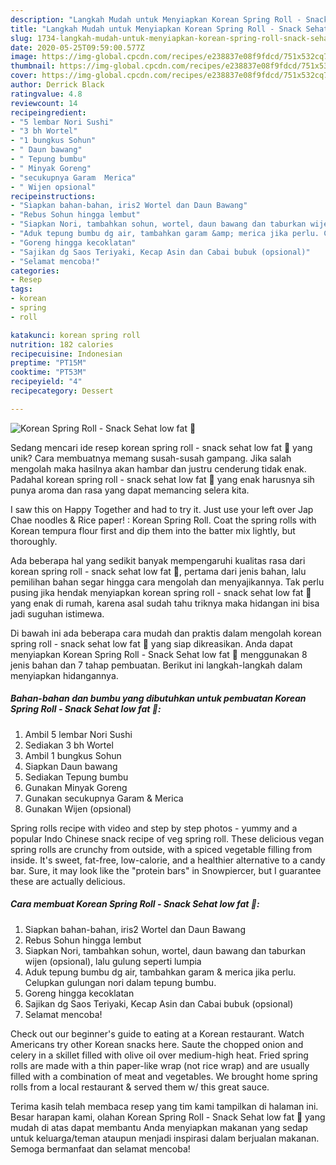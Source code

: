 ```yaml
---
description: "Langkah Mudah untuk Menyiapkan Korean Spring Roll - Snack Sehat low fat 🥕 yang Enak Banget"
title: "Langkah Mudah untuk Menyiapkan Korean Spring Roll - Snack Sehat low fat 🥕 yang Enak Banget"
slug: 1734-langkah-mudah-untuk-menyiapkan-korean-spring-roll-snack-sehat-low-fat-yang-enak-banget
date: 2020-05-25T09:59:00.577Z
image: https://img-global.cpcdn.com/recipes/e238837e08f9fdcd/751x532cq70/korean-spring-roll-snack-sehat-low-fat-🥕-foto-resep-utama.jpg
thumbnail: https://img-global.cpcdn.com/recipes/e238837e08f9fdcd/751x532cq70/korean-spring-roll-snack-sehat-low-fat-🥕-foto-resep-utama.jpg
cover: https://img-global.cpcdn.com/recipes/e238837e08f9fdcd/751x532cq70/korean-spring-roll-snack-sehat-low-fat-🥕-foto-resep-utama.jpg
author: Derrick Black
ratingvalue: 4.8
reviewcount: 14
recipeingredient:
- "5 lembar Nori Sushi"
- "3 bh Wortel"
- "1 bungkus Sohun"
- " Daun bawang"
- " Tepung bumbu"
- " Minyak Goreng"
- "secukupnya Garam  Merica"
- " Wijen opsional"
recipeinstructions:
- "Siapkan bahan-bahan, iris2 Wortel dan Daun Bawang"
- "Rebus Sohun hingga lembut"
- "Siapkan Nori, tambahkan sohun, wortel, daun bawang dan taburkan wijen (opsional), lalu gulung seperti lumpia"
- "Aduk tepung bumbu dg air, tambahkan garam &amp; merica jika perlu. Celupkan gulungan nori dalam tepung bumbu."
- "Goreng hingga kecoklatan"
- "Sajikan dg Saos Teriyaki, Kecap Asin dan Cabai bubuk (opsional)"
- "Selamat mencoba!"
categories:
- Resep
tags:
- korean
- spring
- roll

katakunci: korean spring roll 
nutrition: 182 calories
recipecuisine: Indonesian
preptime: "PT15M"
cooktime: "PT53M"
recipeyield: "4"
recipecategory: Dessert

---
```



![Korean Spring Roll - Snack Sehat low fat 🥕](https://img-global.cpcdn.com/recipes/e238837e08f9fdcd/751x532cq70/korean-spring-roll-snack-sehat-low-fat-🥕-foto-resep-utama.jpg)

Sedang mencari ide resep korean spring roll - snack sehat low fat 🥕 yang unik? Cara membuatnya memang susah-susah gampang. Jika salah mengolah maka hasilnya akan hambar dan justru cenderung tidak enak. Padahal korean spring roll - snack sehat low fat 🥕 yang enak harusnya sih punya aroma dan rasa yang dapat memancing selera kita.

I saw this on Happy Together and had to try it. Just use your left over Jap Chae noodles &amp; Rice paper! : Korean Spring Roll. Coat the spring rolls with Korean tempura flour first and dip them into the batter mix lightly, but thoroughly.

Ada beberapa hal yang sedikit banyak mempengaruhi kualitas rasa dari korean spring roll - snack sehat low fat 🥕, pertama dari jenis bahan, lalu pemilihan bahan segar hingga cara mengolah dan menyajikannya. Tak perlu pusing jika hendak menyiapkan korean spring roll - snack sehat low fat 🥕 yang enak di rumah, karena asal sudah tahu triknya maka hidangan ini bisa jadi suguhan istimewa.


Di bawah ini ada beberapa cara mudah dan praktis dalam mengolah korean spring roll - snack sehat low fat 🥕 yang siap dikreasikan. Anda dapat menyiapkan Korean Spring Roll - Snack Sehat low fat 🥕 menggunakan 8 jenis bahan dan 7 tahap pembuatan. Berikut ini langkah-langkah dalam menyiapkan hidangannya.

<!--inarticleads1-->

##### Bahan-bahan dan bumbu yang dibutuhkan untuk pembuatan Korean Spring Roll - Snack Sehat low fat 🥕:

1. Ambil 5 lembar Nori Sushi
1. Sediakan 3 bh Wortel
1. Ambil 1 bungkus Sohun
1. Siapkan  Daun bawang
1. Sediakan  Tepung bumbu
1. Gunakan  Minyak Goreng
1. Gunakan secukupnya Garam &amp; Merica
1. Gunakan  Wijen (opsional)


Spring rolls recipe with video and step by step photos - yummy and a popular Indo Chinese snack recipe of veg spring roll. These delicious vegan spring rolls are crunchy from outside, with a spiced vegetable filling from inside. It&#39;s sweet, fat-free, low-calorie, and a healthier alternative to a candy bar. Sure, it may look like the &#34;protein bars&#34; in Snowpiercer, but I guarantee these are actually delicious. 

<!--inarticleads2-->

##### Cara membuat Korean Spring Roll - Snack Sehat low fat 🥕:

1. Siapkan bahan-bahan, iris2 Wortel dan Daun Bawang
1. Rebus Sohun hingga lembut
1. Siapkan Nori, tambahkan sohun, wortel, daun bawang dan taburkan wijen (opsional), lalu gulung seperti lumpia
1. Aduk tepung bumbu dg air, tambahkan garam &amp; merica jika perlu. Celupkan gulungan nori dalam tepung bumbu.
1. Goreng hingga kecoklatan
1. Sajikan dg Saos Teriyaki, Kecap Asin dan Cabai bubuk (opsional)
1. Selamat mencoba!


Check out our beginner&#39;s guide to eating at a Korean restaurant. Watch Americans try other Korean snacks here. Saute the chopped onion and celery in a skillet filled with olive oil over medium-high heat. Fried spring rolls are made with a thin paper-like wrap (not rice wrap) and are usually filled with a combination of meat and vegetables. We brought home spring rolls from a local restaurant &amp; served them w/ this great sauce. 

Terima kasih telah membaca resep yang tim kami tampilkan di halaman ini. Besar harapan kami, olahan Korean Spring Roll - Snack Sehat low fat 🥕 yang mudah di atas dapat membantu Anda menyiapkan makanan yang sedap untuk keluarga/teman ataupun menjadi inspirasi dalam berjualan makanan. Semoga bermanfaat dan selamat mencoba!
